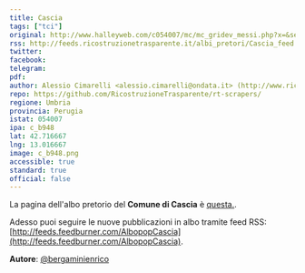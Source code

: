 ```yaml
---
title: Cascia
tags: ["tci"]
original: http://www.halleyweb.com/c054007/mc/mc_gridev_messi.php?x=&servizio=&bck=http%3A%2F%2Fwww.comune.cascia.pg.it%2F
rss: http://feeds.ricostruzionetrasparente.it/albi_pretori/Cascia_feed.xml
twitter: 
facebook: 
telegram: 
pdf: 
author: Alessio Cimarelli <alessio.cimarelli@ondata.it> (http://www.ricostruzionetrasparente.it)
repo: https://github.com/RicostruzioneTrasparente/rt-scrapers/
regione: Umbria
provincia: Perugia
istat: 054007
ipa: c_b948
lat: 42.716667
lng: 13.016667
image: c_b948.png
accessible: true
standard: true
official: false
---
```


La pagina dell'albo pretorio del **Comune di Cascia** è [questa.](http://www.halleyweb.com/c054007/mc/mc_gridev_messi.php?x=&servizio=&bck=http%3A%2F%2Fwww.comune.cascia.pg.it%2F).

Adesso puoi seguire le nuove pubblicazioni in albo tramite feed RSS: [http://feeds.feedburner.com/AlbopopCascia](http://feeds.feedburner.com/AlbopopCascia).


**Autore**: [@bergaminienrico](https://twitter.com/bergaminienrico)
